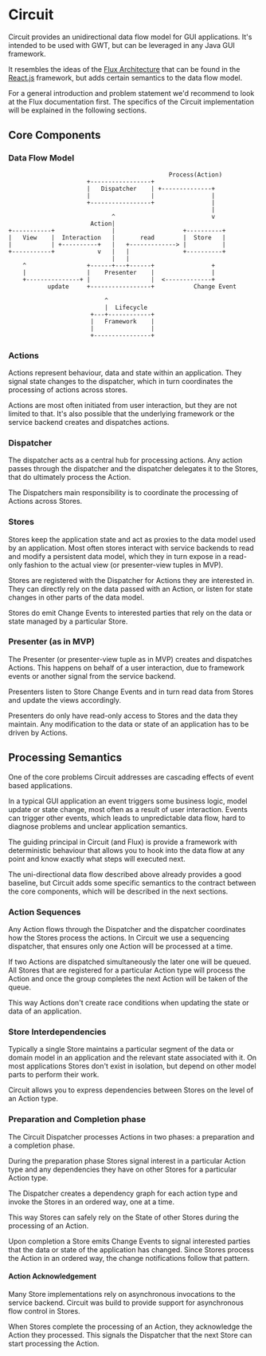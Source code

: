 # Circuit

Circuit provides an unidirectional data flow model for GUI applications. It's intended to be used with GWT, but can be leveraged in any Java GUI framework. 

It resembles the ideas of the [Flux Architecture](http://facebook.github.io/react/docs/flux-overview.html) that can be found in the [React.js](http://facebook.github.io/react/index.html) framework, but adds certain semantics to the data flow model.

For a general introduction and problem statement we'd recommend to look at the Flux documentation first. The specifics of the Circuit implementation will be explained in the following sections.

## Core Components

### Data Flow Model

```
                                             Process(Action)
                      +-----------------+
                      |   Dispatcher    | +--------------+
                      |                 |                |
                      +-----------------+                |
                                                         |
                             ^                           v
                       Action|
+-----------+                |                   +----------+
|   View    |  Interaction   |       read        |  Store   |
|           | +----------+   |   +-------------> |          |
+-----------+            v   |   |               +----------+
                             |   |
    ^                 +------+---+------+                +
    |                 |    Presenter    |                |
    +---------------+ |                 |  <-------------+
           update     +-----------------+           Change Event

                           ^
                           |  Lifecycle
                       +---+------------+
                       |   Framework    |
                       |                |
                       +----------------+

```

### Actions
Actions represent behaviour, data and state within an application. They signal state changes to the dispatcher, which in turn coordinates the processing of actions across stores.

Actions are most often initiated from user interaction, but they are not limited to that. It's also possible that the underlying framework or the service backend creates and dispatches actions.

### Dispatcher
The dispatcher acts as a central hub for processing actions. Any action passes through the dispatcher and the dispatcher delegates it to the Stores, that do ultimately process the Action.

The Dispatchers main responsibility is to coordinate the processing of Actions across Stores. 

### Stores
Stores keep the application state and act as proxies to the data model used by an application. Most often stores interact with service backends to read and modify a persistent data model, which they in turn expose in a read-only fashion to the actual view (or presenter-view tuples in MVP).

Stores are registered with the Dispatcher for Actions they are interested in. They can directly rely on the data passed with an Action, or listen for state changes in other parts of the data model.

Stores do emit Change Events to interested parties that rely on the data or state managed by a particular Store.

### Presenter (as in MVP)

The Presenter (or presenter-view tuple as in MVP) creates and dispatches Actions. This happens on behalf of a user interaction, due to framework events or another signal from the service backend. 

Presenters listen to Store Change Events and in turn read data from Stores and update the views accordingly.

Presenters do only have read-only access to Stores and the data they maintain. Any modification to the data or state of an application has to be driven by Actions. 

## Processing Semantics

One of the core problems Circuit addresses are cascading effects of event based applications. 

In a typical GUI application an event triggers some business logic, model update or state change, most often as a result of user interaction. Events can trigger other events, which leads to unpredictable data flow, hard to diagnose problems and unclear application semantics.

The guiding principal in Circuit (and Flux) is provide a framework with deterministic behaviour that allows you to hook into the data flow at any point and know exactly what steps will executed next.

The uni-directional data flow described above already provides a good baseline, but Circuit adds some specific semantics to the contract between the core components, which will be described in the next sections.

### Action Sequences

Any Action flows through the Dispatcher and the dispatcher coordinates how the Stores process the actions. In Circuit we use a sequencing dispatcher, that ensures only one Action will be processed at a time. 

If two Actions are dispatched simultaneously the later one will be queued. All Stores that are registered for a particular Action type will process the Action and once the group completes the next Action will be taken of the queue.

This way Actions don't create race conditions when updating the state or data of an application.

### Store Interdependencies

Typically a single Store maintains a particular segment of the data or domain model in an application and the relevant state associated with it. On most applications Stores don't exist in isolation, but depend on other model parts to perform their work.

Circuit allows you to express dependencies between Stores on the level of an Action type. 

### Preparation and Completion phase

The Circuit Dispatcher processes Actions in two phases: a preparation and a completion phase. 

During the preparation phase Stores signal interest in a particular Action type and any dependencies they have on other Stores for a particular Action type. 

The Dispatcher creates a dependency graph for each action type and invoke the Stores in an ordered way, one at a time.

This way Stores can safely rely on the State of other Stores during the processing of an Action.

Upon completion a Store emits Change Events to signal interested parties that the data or state of the application has changed. Since Stores process the Action in an ordered way, the change notifications follow that pattern.

#### Action Acknowledgement

Many Store implementations rely on asynchronous invocations to the service backend. Circuit was build to provide support for asynchronous flow control in Stores.

When Stores complete the processing of an Action, they acknowledge the Action they processed. This signals the Dispatcher that the next Store can start processing the Action.



